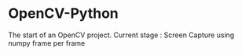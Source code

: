 # OpenCV-Python
The start of an OpenCV project. Current stage : Screen Capture using numpy frame per frame
